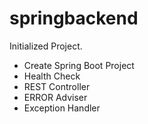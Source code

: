 # springbackend

Initialized Project.
- Create Spring Boot Project
- Health Check
- REST Controller
- ERROR Adviser
- Exception Handler